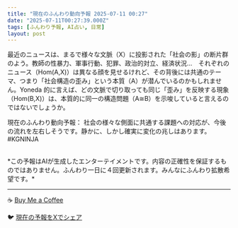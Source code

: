 ```yaml
---
title: "現在のふんわり動向予報 2025-07-11 00:27"
date: "2025-07-11T00:27:39.000Z"
tags: [ふんわり予報, AI占い, 日常]
layout: post
---
```


最近のニュースは、まるで様々な文脈（X）に投影された「社会の影」の断片群のよう。教師の性暴力、軍事行動、犯罪、政治的対立、経済状況…　それぞれのニュース（Hom(A,X)）は異なる顔を見せるけれど、その背後には共通のテーマ、つまり「社会構造の歪み」という本質（A）が潜んでいるのかもしれません。Yoneda 的に言えば、どの文脈で切り取っても同じ「歪み」を反映する現象（Hom(B,X)）は、本質的に同一の構造問題（A≅B）を示唆していると言えるのではないでしょうか。

現在のふんわり動向予報：
社会の様々な側面に共通する課題への対応が、今後の流れを左右しそうです。静かに、しかし確実に変化の兆しはあります。#KGNINJA

<br>
*この予報はAIが生成したエンターテイメントです。内容の正確性を保証するものではありません。ふんわり一日に４回更新されます。みんなにふんわり拡散希望です。*

---
☕️ [Buy Me a Coffee](https://www.buymeacoffee.com/kgninja)

🐦 [現在の予報をXでシェア](https://twitter.com/intent/tweet?text=%E7%8F%BE%E5%9C%A8%E3%81%AE%E3%81%B5%E3%82%93%E3%82%8F%E3%82%8A%E4%BA%88%E5%A0%B1%3A%20%E3%80%8C%E6%9C%80%E8%BF%91%E3%81%AE%E3%83%8B%E3%83%A5%E3%83%BC%E3%82%B9%E3%81%AF%E3%80%81%E3%81%BE%E3%82%8B%E3%81%A7%E6%A7%98%E3%80%85%E3%81%AA%E6%96%87%E8%84%88%EF%BC%88X%EF%BC%89%E3%81%AB%E6%8A%95%E5%BD%B1%E3%81%95%E3%82%8C%E3%81%9F%E3%80%8C%E7%A4%BE%E4%BC%9A%E3%81%AE%E5%BD%B1%E3%80%8D%E3%81%AE%E6%96%AD%E7%89%87%E7%BE%A4%E3%81%AE%E3%82%88%E3%81%86%E3%80%82%E3%80%8D%23KGNINJA%20%E7%B6%9A%E3%81%8D%E3%81%AF%E3%83%96%E3%83%AD%E3%82%B0%E3%81%A7%EF%BC%81%F0%9F%91%87&url=https%3A%2F%2Fkg-ninja.github.io%2FFunwariyoso%2F)
